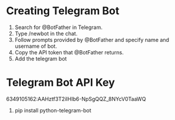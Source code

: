 # Creating Telegram Bot
1. Search for @BotFather in Telegram.
2. Type /newbot in the chat.
3. Follow prompts provided by @BotFather and specify name and username of bot.
4. Copy the API token that @BotFather returns.
5. Add the telegram bot 

# Telegram Bot API Key
6349105162:AAHztf3T2iIHIb6-NpSgQQZ_8NYcV0TaaWQ

1. pip install python-telegram-bot

